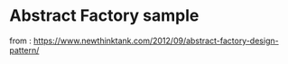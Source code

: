 # Abstract Factory sample
from :
https://www.newthinktank.com/2012/09/abstract-factory-design-pattern/
